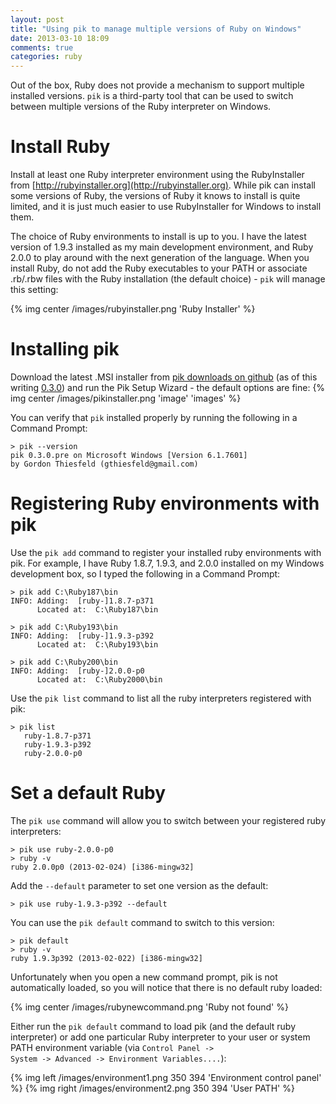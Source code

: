```yaml
---
layout: post
title: "Using pik to manage multiple versions of Ruby on Windows"
date: 2013-03-10 18:09
comments: true
categories: ruby
---
```

Out of the box, Ruby does not provide a mechanism to support multiple installed
versions.  <code>pik</code> is a third-party tool that can be used to switch
between multiple versions of the Ruby interpreter on Windows.

Install Ruby
============
Install at least one Ruby interpreter environment using the RubyInstaller
from [http://rubyinstaller.org](http://rubyinstaller.org).  While pik can
install some versions of Ruby, the versions of Ruby it knows to install is
quite limited, and it is just much easier to use RubyInstaller for Windows
to install them.

The choice of Ruby environments to install is up to you.  I have the latest
version of 1.9.3 installed as my main development environment, and Ruby 2.0.0 
to play around with the next generation of the language.  When you install
Ruby, do not add the Ruby executables to your PATH or associate .rb/.rbw
files with the Ruby installation (the default choice) - <code>pik</code> will
manage this setting:

{% img center /images/rubyinstaller.png 'Ruby Installer' %}

Installing pik
==============
Download the latest .MSI installer from [pik downloads on github](https://github.com/vertiginous/pik/downloads)
(as of this writing [0.3.0](https://github.com/downloads/vertiginous/pik/pik-0.3.0.pre.msi)) and run the Pik Setup Wizard - the default options are fine:
{% img center /images/pikinstaller.png 'image' 'images' %}

You can verify that <code>pik</code> installed properly by running the
following in a Command Prompt:
```
> pik --version
pik 0.3.0.pre on Microsoft Windows [Version 6.1.7601]
by Gordon Thiesfeld (gthiesfeld@gmail.com)
```

Registering Ruby environments with pik
======================================
Use the <code>pik add</code> command to register your installed ruby
environments with pik.  For example, I have Ruby 1.8.7, 1.9.3, and 2.0.0
installed on my Windows development box, so I typed the following in a
Command Prompt:

```
> pik add C:\Ruby187\bin
INFO: Adding:  [ruby-]1.8.7-p371
      Located at:  C:\Ruby187\bin

> pik add C:\Ruby193\bin
INFO: Adding:  [ruby-]1.9.3-p392
      Located at:  C:\Ruby193\bin

> pik add C:\Ruby200\bin
INFO: Adding:  [ruby-]2.0.0-p0
      Located at:  C:\Ruby2000\bin
```

Use the <code>pik list</code> command to list all the ruby interpreters
registered with pik:

```
> pik list
   ruby-1.8.7-p371
   ruby-1.9.3-p392
   ruby-2.0.0-p0
```

Set a default Ruby
==================
The <code>pik use</code> command will allow you to switch between your
registered ruby interpreters:

```
> pik use ruby-2.0.0-p0
> ruby -v
ruby 2.0.0p0 (2013-02-024) [i386-mingw32]
```

Add the <code>--default</code> parameter to set one version as the default:

```
> pik use ruby-1.9.3-p392 --default
```

You can use the <code>pik default</code> command to switch to this version:

```
> pik default
> ruby -v
ruby 1.9.3p392 (2013-02-022) [i386-mingw32]
```

Unfortunately when you open a new command prompt, pik is not automatically
loaded, so you will notice that there is no default ruby loaded:

{% img center /images/rubynewcommand.png 'Ruby not found' %}

Either run the <code>pik default</code> command to load pik (and the
default ruby interpreter) or add one particular Ruby interpreter to your
user or system PATH environment variable (via <code>Control Panel -> System
-> Advanced -> Environment Variables....</code>):

{% img left /images/environment1.png 350 394 'Environment control panel' %}
{% img right /images/environment2.png 350 394 'User PATH' %}
